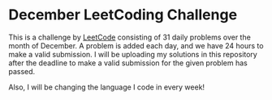 # December LeetCoding Challenge

This is a challenge by [LeetCode](https://leetcode.com/explore/challenge/card/december-leetcoding-challenge/) consisting of 31 daily problems over the month of December. A problem is added each day, and we have 24 hours to make a valid submission. I will be uploading my solutions in this repository after the deadline to make a valid submission for the given problem has passed. 

Also, I will be changing the language I code in every week!



